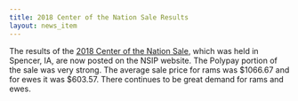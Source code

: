 ```yaml
---
title: 2018 Center of the Nation Sale Results
layout: news_item
---
```


The results of the [2018 Center of the Nation Sale](http://nsip.org/wp-content/uploads/2018/07/2018-CNS-Sale-Summary.pdf), which was held in Spencer, IA, are now posted on the NSIP website. The Polypay portion of the sale was very strong. The average sale price for rams was $1066.67 and for ewes it was $603.57. There continues to be great demand for rams and ewes. 
